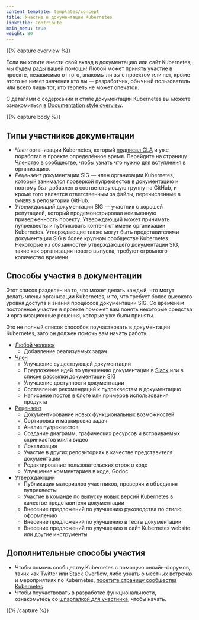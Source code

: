 ```yaml
---
content_template: templates/concept
title: Участие в документации Kubernetes
linktitle: Contribute
main_menu: true
weight: 80
---
```


{{% capture overview %}}

Если вы хотите внести свой вклад в документацию или сайт Kubernetes, мы будем рады вашей помощи! Любой может принять участие в проекте, независимо от того, знакомы ли вы с проектом или нет, кроме этого не имеет значения кто вы — разработчик, обычный пользователь или всего лишь тот, кто терпеть не может опечаток.

С деталями о содержании и стиле документации Kubernetes вы можете ознакомиться в [Documentation style overview](/docs/contribute/style/).

{{% capture body %}}

## Типы участников документации

- _Член_ организации Kubernetes, который [подписал CLA](/docs/contribute/start#sign-the-cla)
  и уже поработал в проекте определённое время. Перейдите на страницу
  [Членство в сообществе](https://github.com/kubernetes/community/blob/master/community-membership.md), чтобы узнать что нужно для вступления в организацию.
- _Рецензент_ документации SIG — член организации Kubernetes, который занимался проверкой пулреквестов в документацию и поэтому был добавлен в соответствующую группу на GitHub, и кроме того является ответственным за файлы, перечисленные в `OWNERS` в репозитории GitHub.
- _Утверждающий_ документации SIG — участник с хорошей репутацией, который продемонстрировал неизменную приверженность проекту. Утверждающий может принимать пулреквесты и публиковать контент от имени организации Kubernetes.
  Утверждающие также могут быть представителями документации SIG в более крупном сообществе Kubernetes. Некоторые из обязанностей утверждающего документации SIG, такие как организация нового выпуска, требуют огромного количество времени.

## Способы участия в документации

Этот список разделен на то, что может делать каждый, что могут делать члены организации Kubernetes, и то, что требует более высокого уровня доступа и знания процессов документации SIG. Со временем постоянное участие в проекте поможет вам понять некоторые средства и организационные решения, которые уже были приняты.

Это не полный список способов поучаствовать в документации Kubernetes, зато он должен помочь вам начать работу.

- [Любой человек](/docs/contribute/start/)
  - Добавление реализуемых задач
- [Член](/docs/contribute/start/)
  - Улучшение существующей документации
  - Предложение идей по улучшению документации в [Slack](http://slack.k8s.io/) или в [списке рассылки документации SIG](https://groups.google.com/forum/#!forum/kubernetes-sig-docs)
  - Улучшение доступности документации
  - Составление рекомендаций к пулреквестам в документацию
  - Написание постов в блоге или примеров использования продукта
- [Рецензент](/docs/contribute/intermediate/)
  - Документирование новых функциональных возможностей
  - Сортировка и маркировка задач
  - Анализ пулреквестов
  - Создание диаграмм, графических ресурсов и встраиваемых скринкастов и/или видео
  - Локализация
  - Участие в других репозиториях в качестве представителя документации
  - Редактирование пользовательских строк в коде
  - Улучшение комментариев в коде, Godoc
- [Утверждающий](/docs/contribute/advanced/)
  - Публикация материалов участников, проверяя и объединяя пулреквесты
  - Участие в команде по выпуску новых версий Kubernetes в качестве представителя документации
  - Внесение предложений по улучшению руководства по стилю оформлению
  - Внесение предложений по улучшению в тесты документации
  - Внесение предложений по улучшению в сайт Kubernetes website или другие инструменты

## Дополнительные способы участия

- Чтобы помочь сообществу Kubernetes с помощью онлайн-форумов, таких как Twitter или Stack Overflow, либо узнать о местных встречах и мероприятиях по Kubernetes, [посетите страницу сообщества Kubernetes](/community/).
- Чтобы поучаствовать в разработке функциональности, ознакомьтесь со [шпаргалкой для участника](https://github.com/kubernetes/community/tree/master/contributors/guide/contributor-cheatsheet), чтобы начать.

{{% /capture %}}

